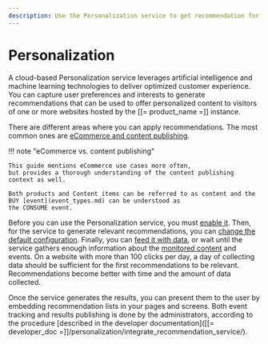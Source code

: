 ```yaml
---
description: Use the Personalization service to get recommendation for users based on their behavior and on the scenarios you configure.
---
```


# Personalization

A cloud-based Personalization service leverages artificial intelligence and machine learning 
technologies to deliver optimized customer experience. 
You can capture user preferences and interests to generate recommendations 
that can be used to offer personalized content to visitors of one or more websites 
hosted by the [[= product_name =]] instance.

There are different areas where you can apply recommendations. 
The most common ones are [eCommerce and content publishing](use_cases.md).

!!! note "eCommerce vs. content publishing"

    This guide mentions eCommerce use cases more often,
    but provides a thorough understanding of the content publishing context as well.

    Both products and Content items can be referred to as content and the BUY [event](event_types.md) can be understood as
    the CONSUME event.

Before you can use the Personalization service, you must [enable it](enable_personalization.md).
Then, for the service to generate relevant recommendations, 
you can [change the default configuration](configure_personalization.md).
Finally, you can [feed it with data](content_import.md), or wait until the service 
gathers enough information about the [monitored content](content_types.md) and events. 
On a website with more than 100 clicks per day, a day of collecting data should 
be sufficient for the first recommendations to be relevant.
Recommendations become better with time and the amount of data collected.

Once the service generates the results, you can present them to the user 
by embedding recommendation lists in your pages and screens.
Both event tracking and results publishing is done by the administrators, according 
to the procedure [described in the developer documentation]([[= developer_doc =]]/personalization/integrate_recommendation_service/).
